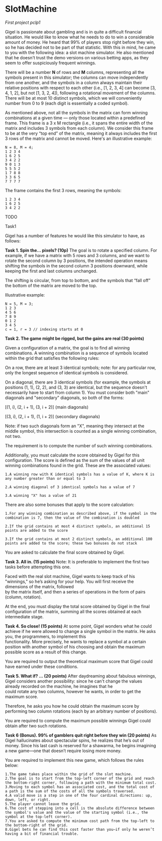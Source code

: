 # SlotMachine
*First project pclp1*

Gigel is passionate about gambling and is in quite a difficult financial situation. He would like to know what he needs to do to win a considerable amount of money. He heard 
that 99% of players stop right before they win, so he has decided not to be part of that statistic. With this in mind, he came to you with the following idea: a slot machine 
simulator. He also mentioned that he doesn't trust the demo versions on various betting apps, as they seem to offer suspiciously frequent winnings.

There will be a number **N** of rows and **M** columns, representing all the symbols present in this simulator; the columns can move independently from one another, and the 
symbols in a column always maintain their relative positions with respect to each other (i.e., [1, 2, 3, 4] can become [3, 4, 1, 2], but not [1, 3, 2, 4]), following a 
rotational movement of the columns. There will be at most 10 distinct symbols, which we will conveniently number from 0 to 9 (each digit is essentially a coded symbol).

As mentioned above, not all the symbols in the matrix can form winning combinations at a given time — only those located within a predefined frame. This frame is a 3 x M 
rectangle (i.e., it spans the entire width of the matrix and includes 3 symbols from each column). We consider this frame to be at the very “top end” of the matrix, meaning it 
always includes the first 3 rows of the matrix and cannot be moved. Here's an illustrative example:

    N = 8, M = 4;
    1 2 3 4
    1 6 2 5
    3 4 2 2
    9 0 1 3
    5 5 5 2
    1 7 8 8
    3 3 6 5
    7 7 7 7

The frame contains the first 3 rows, meaning the symbols:

    1 2 3 4
    1 6 2 5
    3 4 2 2

TODO

Task1

Gigel has a number of features he would like this simulator to have, as follows:

**Task 1. Spin the... pixels? (10p)**
  The goal is to rotate a specified column. For example, if we have a matrix with 5 rows and 3 columns, and we want to rotate the second column by 3 positions, the intended 
  operation means shifting the symbols in the second column 3 positions downward, while keeping the first and last columns unchanged.

  The shifting is circular, from top to bottom, and the symbols that “fall off” the bottom of the matrix are moved to the top.

  Illustrative example:

    N = 5, M = 3;
    1 2 3
    4 5 6
    7 8 9
    0 1 2
    3 4 5
    c = 1, r = 3 // indexing starts at 0

**Task 2. The game might be rigged, but the gains are real (30 points)**

  Given a configuration of a matrix, the goal is to find all winning combinations. A winning combination is a sequence of symbols located within the grid that satisfies the 
  following rules:

  On a row, there are at least 3 identical symbols; note: for any particular row, only the longest sequence of identical symbols is considered.

  On a diagonal, there are 3 identical symbols (for example, the symbols at positions (1, 1), (2, 2), and (3, 3) are identical, but the sequence doesn't necessarily have to 
  start from column 1). You must consider both "main" diagonals and "secondary" diagonals, so both of the forms:

  [(1, i), (2, i + 1), (3, i + 2)] (main diagonals)

  [(3, i), (2, i + 1), (1, i + 2)] (secondary diagonals)

  Note: if two such diagonals form an "X", meaning they intersect at the middle symbol, this intersection is counted as a single winning combination, not two.

  The requirement is to compute the number of such winning combinations.

  Additionally, you must calculate the score obtained by Gigel for this configuration. The score is defined as the sum of the values of all unit winning combinations found 
  in the grid. These are the associated values:

    1.A winning row with K identical symbols has a value of K, where K is any number greater than or equal to 3

    2.A winning diagonal of 3 identical symbols has a value of 7

    3.A winning "X" has a value of 21

  There are also some bonuses that apply to the score calculation:

    1.For any winning combination as described above, if the symbol in the combination is 7, then the value of the combination is doubled

    2.If the grid contains at most 4 distinct symbols, an additional 15 points are added to the score

    3.If the grid contains at most 2 distinct symbols, an additional 100 points are added to the score; these two bonuses do not stack

  You are asked to calculate the final score obtained by Gigel.

**Task 3. All in. (15 points)**
  Note: It is preferable to implement the first two tasks before attempting this one.

  Faced with the real slot machine, Gigel wants to keep track of his "winnings," so he’s asking for your help. You will first receive the dimensions of the matrix, followed  
  by the matrix itself, and then a series of operations in the form of pairs (column, rotation).

  At the end, you must display the total score obtained by Gigel in the final configuration of the matrix, summing all the scores obtained at each intermediate stage.

**Task 4. So close! (15 points)**
  At some point, Gigel wonders what he could achieve if he were allowed to change a single symbol in the matrix. He asks you, the programmers, to implement this   
  functionality. More precisely, he wants to replace a symbol at a certain position with another symbol of his choosing and obtain the maximum possible score as a result of 
  this change.

  You are required to output the theoretical maximum score that Gigel could have earned under these conditions.
  
**Task 5. What if? ... (20 points)**
  After daydreaming about fabulous winnings, Gigel considers another possibility: since he can't change the values already recorded on the machine, he imagines that he   
  could rotate any two columns, however he wants, in order to get the maximum score.

  Therefore, he asks you how he could obtain the maximum score by performing two column rotations (each by an arbitrary number of positions).

  You are required to compute the maximum possible winnings Gigel could obtain after two such rotations.

**Task 6 (Bonus). 99% of gamblers quit right before they win (20 points)**
  As Gigel hallucinates about spectacular spins, he realizes that he’s out of money. Since his last cash is reserved for a shawarma, he begins imagining a new game—one that 
  doesn’t require losing more money.

  You are required to implement this new game, which follows the rules below:

    1.The game takes place within the grid of the slot machine.
    2.The goal is to start from the top-left corner of the grid and reach the bottom-right corner, following a path with the minimum total cost.
    3.Moving to each symbol has an associated cost, and the total cost of a path is the sum of the costs of all the symbols traversed.
    4.A valid move is a step in one of the four cardinal directions: up, down, left, or right.
    5.The player cannot leave the grid.
    6.The cost of stepping into a cell is the absolute difference between the symbol's value and the value of the starting symbol (i.e., the symbol at the top-left corner).
    7.You are asked to compute the minimum cost path from the top-left to the bottom-right of the grid.
    8.Gigel bets he can find this cost faster than you—if only he weren’t having a bit of financial trouble.
